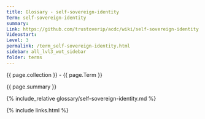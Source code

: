 ```yaml
---
title: Glossary - self-sovereign-identity
Term: self-sovereign-identity
summary: 
Link: https://github.com/trustoverip/acdc/wiki/self-sovereign-identity.md
Videostart: 
Level: 3
permalink: /term_self-sovereign-identity.html
sidebar: all_lvl3_wot_sidebar
folder: terms
---
```


{{ page.collection }} - {{ page.Term }}

   {{ page.summary }}

{% include_relative glossary/self-sovereign-identity.md %}

 {% include links.html %} 
